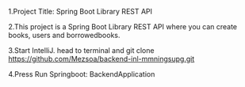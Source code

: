 1.Project Title: Spring Boot Library REST API

2.This project is a Spring Boot Library REST API where you can create books, users and borrowedbooks.

3.Start IntelliJ. head to terminal and git clone https://github.com/Mezsoa/backend-inl-mmningsupg.git

4.Press Run Springboot: BackendApplication
